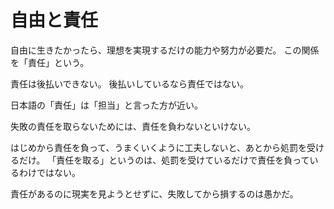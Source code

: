 # 自由と責任

自由に生きたかったら、理想を実現するだけの能力や努力が必要だ。
この関係を「責任」という。

責任は後払いできない。
後払いしているなら責任ではない。

日本語の「責任」は「担当」と言った方が近い。

失敗の責任を取らないためには、責任を負わないといけない。

はじめから責任を負って、うまくいくように工夫しないと、あとから処罰を受けるだけ。
「責任を取る」というのは、処罰を受けているだけで責任を負っているわけではない。

責任があるのに現実を見ようとせずに、失敗してから損するのは愚かだ。
